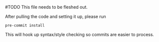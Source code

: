 #TODO This file needs to be fleshed out.

After pulling the code and setting it up, please run

`pre-commit install`

This will hook up syntax/style checking so commits are easier to process.
